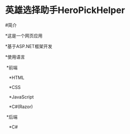 英雄选择助手HeroPickHelper
====
#简介

*这是一个网页应用

*基于ASP.NET框架开发

*使用语言

  *前端
  
    *HTML
    
    *CSS
    
    *JavaScript
    
    *C#(Razor)
    
  *后端
  
    *C#
